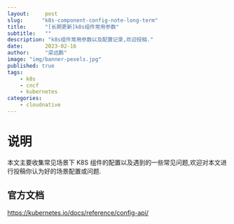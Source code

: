 ```yaml
---
layout:     post 
slug:      "k8s-component-config-note-long-term"
title:      "[长期更新]k8s组件常用参数"
subtitle:   ""
description: "k8s组件常用参数以及配置记录,欢迎投稿."
date:       2023-02-16
author:     "梁远鹏"
image: "img/banner-pexels.jpg"
published: true
tags:
    - k8s
    - cncf
    - kubernetes
categories: 
    - cloudnative
---
```



# 说明

本文主要收集常见场景下 K8S 组件的配置以及遇到的一些常见问题,欢迎对本文进行投稿你认为好的场景配置或问题.

## 官方文档

https://kubernetes.io/docs/reference/config-api/